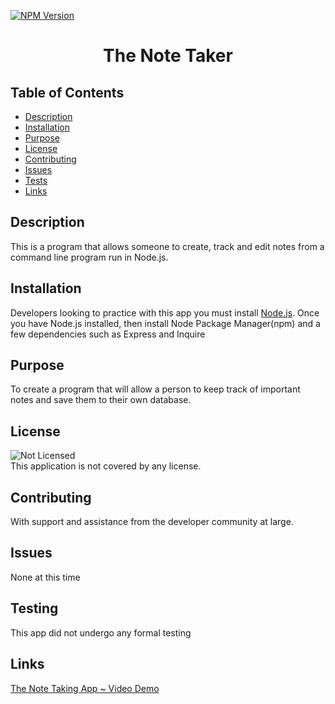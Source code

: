 [![NPM Version](https://img.shields.io/npm/v/npm.svg?style=flat)]()
<br />

  <h1 align="center"> The Note Taker </h1>
     
  ## Table of Contents
  - [Description](#description)
  - [Installation](#installation)
  - [Purpose](#purpose)
  - [License](#license)
  - [Contributing](#contributing)
  - [Issues](#issues)
  - [Tests](#tests)
  - [Links](#links)
  ## Description
   This is a program that allows someone to create, track and edit notes from a command line program run in Node.js.
  ## Installation
   Developers looking to practice with this app you must install [Node.js](https://nodejs.org/en/).  Once you have Node.js installed, then install Node Package Manager(npm) and a few dependencies such as Express and Inquire

## Purpose

To create a program that will allow a person to keep track of important notes and save them to their own database.

## License

![Not Licensed](https://img.shields.io/badge/license--tertiary)
<br />
This application is not covered by any license.

## Contributing

With support and assistance from the developer community at large.

## Issues

None at this time

## Testing

This app did not undergo any formal testing

## Links

[The Note Taking App ~ Video Demo](https://youtu.be/OSGtYnhvZoc)
